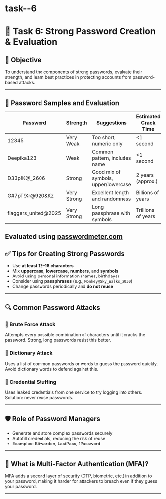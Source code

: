 # task--6
# 🔐 Task 6: Strong Password Creation & Evaluation

## 🧠 Objective
To understand the components of strong passwords, evaluate their strength, and learn best practices in protecting accounts from password-based attacks.

---

## 🔐 Password Samples and Evaluation

| Password | Strength | Suggestions | Estimated Crack Time |
|----------|----------|-------------|-----------------------|
| 12345 | Very Weak | Too short, numeric only | <1 second |
| Deepika123 | Weak | Common pattern, includes name | <1 second |
| D33p!K@_2606 | Strong | Good mix of symbols, upper/lowercase | 2 years (approx.) |
| G#7pT!Xr@920&Kz | Very Strong | Excellent length and randomness | Billions of years |
| flaggers_united@2025 | Very Strong | Long passphrase with symbols | Trillions of years |

Evaluated using [passwordmeter.com](https://passwordmeter.com) 
---

## ✅ Tips for Creating Strong Passwords
- Use **at least 12–16 characters**
- Mix **uppercase**, **lowercase**, **numbers**, and **symbols**
- Avoid using personal information (names, birthdays)
- Consider using **passphrases** (e.g., `Monkey@Sky_Walks_2030`)
- Change passwords periodically and **do not reuse**

---

## 🔍 Common Password Attacks

### 🔸 Brute Force Attack
Attempts every possible combination of characters until it cracks the password. Strong, long passwords resist this better.

### 🔸 Dictionary Attack
Uses a list of common passwords or words to guess the password quickly. Avoid dictionary words to defend against this.

### 🔸 Credential Stuffing
Uses leaked credentials from one service to try logging into others. Solution: never reuse passwords.

---

## 🛡 Role of Password Managers
- Generate and store complex passwords securely
- Autofill credentials, reducing the risk of reuse
- Examples: Bitwarden, LastPass, 1Password

---

## 🔑 What is Multi-Factor Authentication (MFA)?
MFA adds a second layer of security (OTP, biometric, etc.) in addition to your password, making it harder for attackers to breach even if they guess your password.

---

